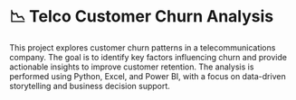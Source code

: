 # 📉 Telco Customer Churn Analysis

This project explores customer churn patterns in a telecommunications company. The goal is to identify key factors influencing churn and provide actionable insights to improve customer retention. The analysis is performed using Python, Excel, and Power BI, with a focus on data-driven storytelling and business decision support.
